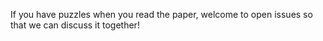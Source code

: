If you have puzzles when you read the paper, welcome to open issues so that we can discuss it together!